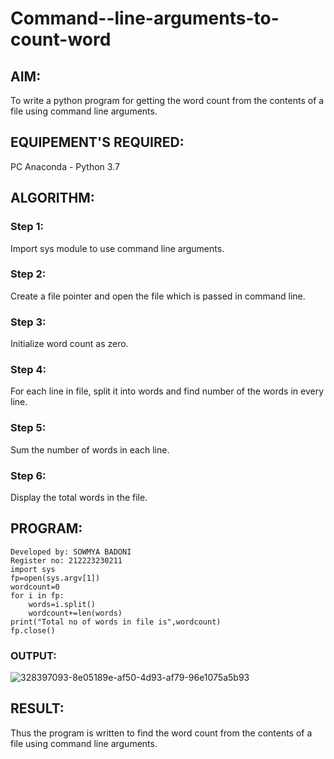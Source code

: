 # Command--line-arguments-to-count-word
## AIM:
To write a python program for getting the word count from the contents of a file using command line arguments.
## EQUIPEMENT'S REQUIRED: 
PC
Anaconda - Python 3.7
## ALGORITHM: 
### Step 1:
Import sys module to use command line arguments.
### Step 2: 
Create a file pointer and open the file which is passed in command line.
### Step 3: 
Initialize word count as zero.
### Step 4:  
For each line in file, split it into words and find number of the words in every line.
### Step 5: 
Sum the number of words in each line.
### Step 6: 
Display the total words in the file.
## PROGRAM:
```
Developed by: SOWMYA BADONI
Register no: 212223230211
import sys
fp=open(sys.argv[1])
wordcount=0
for i in fp:
    words=i.split()
    wordcount+=len(words)
print("Total no of words in file is",wordcount)
fp.close()
```
### OUTPUT:

![328397093-8e05189e-af50-4d93-af79-96e1075a5b93](https://github.com/sowmya-badoni/Command--line-arguments-to-count-word/assets/152136324/cd24ef6f-5bc8-43ef-9a31-96b0080d9e0f)


## RESULT:
Thus the program is written to find the word count from the contents of a file using command line arguments.
